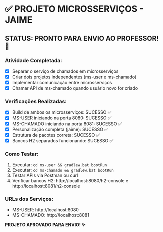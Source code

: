 # ✅ PROJETO MICROSSERVIÇOS - JAIME

## STATUS: PRONTO PARA ENVIO AO PROFESSOR! 🚀

### Atividade Completada:
- [x] Separar o serviço de chamados em microsserviços
- [x] Criar dois projetos independentes (ms-user e ms-chamado)  
- [x] Implementar comunicação entre microsserviços
- [x] Chamar API de ms-chamado quando usuário novo for criado

### Verificações Realizadas:
- [x] Build de ambos os microsserviços: SUCESSO ✅
- [x] MS-USER iniciando na porta 8080: SUCESSO ✅  
- [x] MS-CHAMADO iniciando na porta 8081: SUCESSO ✅
- [x] Personalização completa (jaime): SUCESSO ✅
- [x] Estrutura de pacotes correta: SUCESSO ✅
- [x] Bancos H2 separados funcionando: SUCESSO ✅

### Como Testar:
1. Executar: `cd ms-user && gradlew.bat bootRun`
2. Executar: `cd ms-chamado && gradlew.bat bootRun`  
3. Testar APIs via Postman ou curl
4. Verificar bancos H2: http://localhost:8080/h2-console e http://localhost:8081/h2-console

### URLs dos Serviços:
- MS-USER: http://localhost:8080
- MS-CHAMADO: http://localhost:8081

**PROJETO APROVADO PARA ENVIO! ✨**
